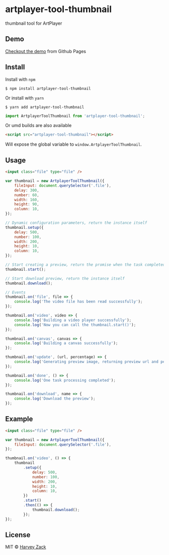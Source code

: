 # artplayer-tool-thumbnail

thumbnail tool for ArtPlayer

## Demo

[Checkout the demo](https://artplayer.org/thumbnail/) from Github Pages

## Install

Install with `npm`

```
$ npm install artplayer-tool-thumbnail
```

Or install with `yarn`

```
$ yarn add artplayer-tool-thumbnail
```

```js
import ArtplayerToolThumbnail from 'artplayer-tool-thumbnail';
```

Or umd builds are also available

```html
<script src="artplayer-tool-thumbnail"></script>
```

Will expose the global variable to `window.ArtplayerToolThumbnail`.

## Usage

```html
<input class="file" type="file" />
```

```js
var thumbnail = new ArtplayerToolThumbnail({
    fileInput: document.querySelector('.file'),
    delay: 300,
    number: 60,
    width: 160,
    height: 90,
    column: 10,
});

// Dynamic configuration parameters, return the instance itself
thumbnail.setup({
    delay: 500,
    number: 100,
    width: 200,
    height: 10,
    column: 10,
});

// Start creating a preview, return the promise when the task completed
thumbnail.start();

// Start download preview, return the instance itself
thumbnail.download();

// Events
thumbnail.on('file', file => {
    console.log('The video file has been read successfully');
});

thumbnail.on('video', video => {
    console.log('Building a video player successfully');
    console.log('Now you can call the thumbnail.start()');
});

thumbnail.on('canvas', canvas => {
    console.log('Building a canvas successfully');
});

thumbnail.on('update', (url, percentage) => {
    console.log('Generating preview image, returning preview url and percentage');
});

thumbnail.on('done', () => {
    console.log('One task processing completed');
});

thumbnail.on('download', name => {
    console.log('Download the preview');
});
```

## Example

```html
<input class="file" type="file" />
```

```js
var thumbnail = new ArtplayerToolThumbnail({
    fileInput: document.querySelector('.file'),
});

thumbnail.on('video', () => {
    thumbnail
        .setup({
            delay: 500,
            number: 100,
            width: 200,
            height: 10,
            column: 10,
        })
        .start()
        .then(() => {
            thumbnail.download();
        });
});
```

## License

MIT © [Harvey Zack](https://www.zhw-island.com/)
